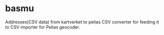 # basmu
Addresses(CSV data) from kartverket to pelias CSV converter for feeding it to CSV importer for Pelias geocoder.
